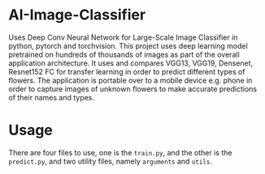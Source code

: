 # AI-Image-Classifier
Uses Deep Conv Neural Network for Large-Scale Image Classifier in python, pytorch and torchvision. This project uses deep learning model pretrained on hundreds of thousands of images as part of the overall application architecture. It uses and compares VGG13, VGG19, Densenet, Resnet152 FC for transfer learning in order to predict different types of flowers. The application is portable over to a mobile device e.g. phone in order to capture images of unknown flowers to make accurate predictions of their names and types.

# Usage
There are four files to use, one is the `train.py`, and the other is the `predict.py`, and two utility files, namely `arguments` and `utils`.
